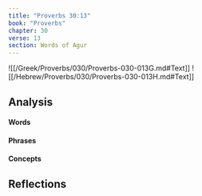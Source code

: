 ```yaml
---
title: "Proverbs 30:13"
book: "Proverbs"
chapter: 30
verse: 13
section: Words of Agur
---
```

![[/Greek/Proverbs/030/Proverbs-030-013G.md#Text]]
![[/Hebrew/Proverbs/030/Proverbs-030-013H.md#Text]]

## Analysis

#### Words

#### Phrases

#### Concepts

## Reflections
